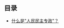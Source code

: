 ## 目录

-   [什么是"人民民主专政"？](http://www.ruanyifeng.com/blog/2007/11/what_is_the_people_s_democratic_dictatorship.html)